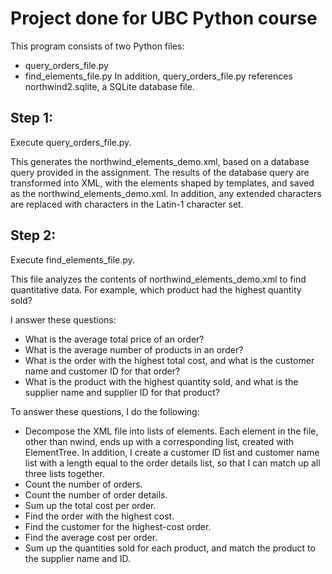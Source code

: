# Project done for UBC Python course

This program consists of two Python files:
* query_orders_file.py
* find_elements_file.py
In addition, query_orders_file.py references northwind2.sqlite, a SQLite database file.

## Step 1:
Execute query_orders_file.py.

This generates the northwind_elements_demo.xml, based on a database query provided in the assignment. The results of the database query are transformed into XML, with the elements shaped by templates, and saved as the northwind_elements_demo.xml. In addition, any extended characters are replaced with characters in the Latin-1 character set.

## Step 2:
Execute find_elements_file.py. 

This file analyzes the contents of northwind_elements_demo.xml to find quantitative data. For example, which product had the highest quantity sold?

I answer these questions:
* What is the average total price of an order?
* What is the average number of products in an order?
* What is the order with the highest total cost, and what is the customer name and customer ID for that order?
* What is the product with the highest quantity sold, and what is the supplier name and supplier ID for that product?

To answer these questions, I do the following:

* Decompose the XML file into lists of elements. Each element in the file, other than nwind, ends up with a corresponding list, created with ElementTree. In addition, I create a customer ID list and customer name list with a length equal to the order details list, so that I can match up all three lists together.
* Count the number of orders.
* Count the number of order details.
* Sum up the total cost per order.
* Find the order with the highest cost.
* Find the customer for the highest-cost order.
* Find the average cost per order.
* Sum up the quantities sold for each product, and match the product to the supplier name and ID.

